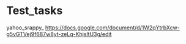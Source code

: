 # Test_tasks
yahoo_srappy_  https://docs.google.com/document/d/1W2qYtrbXcw-g5vGTVej9f687w8yt-zeLq-KhjsltU3g/edit
